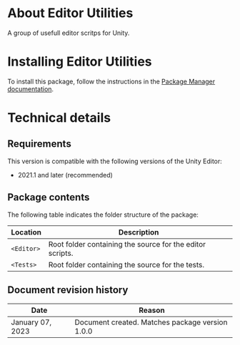 # About Editor Utilities

A group of usefull editor scritps for Unity.

# Installing Editor Utilities

To install this package, follow the instructions in the [Package Manager documentation](https://docs.unity3d.com/Packages/com.unity.package-manager-ui@latest/index.html).

# Technical details
## Requirements

This version is compatible with the following versions of the Unity Editor:

* 2021.1 and later (recommended)

## Package contents

The following table indicates the folder structure of the package:

|Location|Description|
|---|---|
|`<Editor>`|Root folder containing the source for the editor scripts.|
|`<Tests>`|Root folder containing the source for the tests.|

## Document revision history

|Date|Reason|
|---|---|
|January 07, 2023|Document created. Matches package version 1.0.0|

